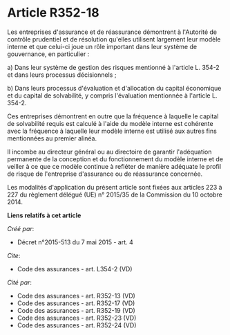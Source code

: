 # Article R352-18

Les entreprises d'assurance et de réassurance démontrent à l'Autorité de contrôle prudentiel et de résolution qu'elles
utilisent largement leur modèle interne et que celui-ci joue un rôle important dans leur système de gouvernance, en
particulier : 

a) Dans leur système de gestion des risques mentionné à l'article L. 354-2 et dans leurs processus décisionnels ; 

b) Dans leurs processus d'évaluation et d'allocation du capital économique et du capital de solvabilité, y compris
l'évaluation mentionnée à l'article L. 354-2. 

Ces entreprises démontrent en outre que la fréquence à laquelle le capital de solvabilité requis est calculé à l'aide du
modèle interne est cohérente avec la fréquence à laquelle leur modèle interne est utilisé aux autres fins mentionnées au
premier alinéa. 

Il incombe au directeur général ou au directoire de garantir l'adéquation permanente de la conception et du fonctionnement du
modèle interne et de veiller à ce que ce modèle continue à refléter de manière adéquate le profil de risque de l'entreprise
d'assurance ou de réassurance concernée. 

Les modalités d'application du présent article sont fixées aux articles 223 à 227 du règlement délégué (UE) n° 2015/35 de la
Commission du 10 octobre 2014.

**Liens relatifs à cet article**

_Créé par_:

  - Décret n°2015-513 du 7 mai 2015 - art. 4

_Cite_:

  - Code des assurances - art. L354-2 (VD)

_Cité par_:

  - Code des assurances - art. R352-13 (VD)
  - Code des assurances - art. R352-17 (VD)
  - Code des assurances - art. R352-19 (VD)
  - Code des assurances - art. R352-23 (VD)
  - Code des assurances - art. R352-24 (VD)
